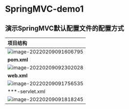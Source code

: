 # SpringMVC-demo1



## 演示SpringMVC默认配置文件的配置方式



| 项目结构                                                     |
| :----------------------------------------------------------- |
| ![image-20220209091606795](https://masuo-github-image.oss-cn-beijing.aliyuncs.com/image/20220209091700.png) |
| **pom.xml**                                                  |
| ![image-20220209092302028](https://masuo-github-image.oss-cn-beijing.aliyuncs.com/image/20220209092302.png) |
| **web.xml**                                                  |
| ![image-20220209091756535](https://masuo-github-image.oss-cn-beijing.aliyuncs.com/image/20220209091756.png) |
| ***-servlet.xml                                              |
| ![image-20220209091818245](https://masuo-github-image.oss-cn-beijing.aliyuncs.com/image/20220209091818.png) |

